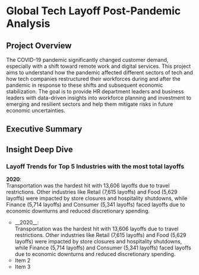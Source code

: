 # Global Tech Layoff Post-Pandemic Analysis

## Project Overview
The COVID-19 pandemic significantly changed customer demand, especially with a shift toward remote work and digital services. This project aims to understand how the pandemic affected different sectors of tech and how tech companies restructured their workforces during and after the pandemic in response to these shifts and subsequent economic stabilization. The goal is to provide HR department leaders and business leaders with data-driven insights into workforce planning and investment to emerging and resilient sectors and help them mitigate risks in future economic uncertainties.

## Executive Summary

## Insight Deep Dive
### Layoff Trends for Top 5 Industries with the most total layoffs
**2020**: <br/>
Transportation was the hardest hit with 13,606 layoffs due to travel restrictions. Other industries like Retail (7,615 layoffs) and Food (5,629 layoffs) were impacted by store closures and hospitality shutdowns, while Finance (5,714 layoffs) and Consumer (5,341 layoffs) faced layoffs due to economic downturns and reduced discretionary spending.


<ul style="list-style-type: circle;">
  <li>__2020__: <br/>
Transportation was the hardest hit with 13,606 layoffs due to travel restrictions. Other industries like Retail (7,615 layoffs) and Food (5,629 layoffs) were impacted by store closures and hospitality shutdowns, while Finance (5,714 layoffs) and Consumer (5,341 layoffs) faced layoffs due to economic downturns and reduced discretionary spending.
  </li>
  
  <li>Item 2</li>
  <li>Item 3</li>
</ul>
